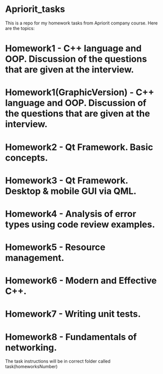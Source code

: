 # Apriorit_tasks
This is a repo for my homework tasks from Apriorit company course. Here are the topics:

# Homework1 - C++ language and OOP. Discussion of the questions that are given at the interview.
# Homework1(GraphicVersion) - C++ language and OOP. Discussion of the questions that are given at the interview.
# Homework2 - Qt Framework. Basic concepts.
# Homework3 - Qt Framework. Desktop & mobile GUI via QML.
# Homework4 - Analysis of error types using code review examples.
# Homework5 - Resource management.
# Homework6 - Modern and Effective C++.
# Homework7 - Writing unit tests.
# Homework8 - Fundamentals of networking.

The task instructions will be in correct folder called task(homeworksNumber)
